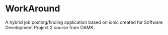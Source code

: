 # WorkAround
A hybrid job posting/finding application based on ionic created for Software Development Project 2 course from OAMK.
